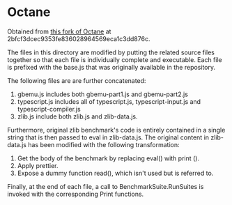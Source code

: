 # Octane

Obtained from [this fork of Octane](https://github.com/tmikov/octane) at 2bfcf3dcec9353fe836028964569eca1c3dd876c.

The files in this directory are modified by putting the related source files together so that each file is individually complete and executable. Each file is prefixed with the base.js that was originally available in the repository.

The following files are are further concatenated:

1. gbemu.js includes both gbemu-part1.js and gbemu-part2.js
2. typescript.js includes all of typescript.js, typescript-input.js and typescript-compiler.js
3. zlib.js include both zlib.js and zlib-data.js.

Furthermore, original zlib benchmark's code is entirely contained in a single string that is then passed to eval in zlib-data.js. The original content in zlib-data.js has been modified with the following transformation:

1. Get the body of the benchmark by replacing eval() with print ().
2. Apply prettier.
3. Expose a dummy function read(), which isn't used but is referred to.

Finally, at the end of each file, a call to BenchmarkSuite.RunSuites is invoked with the corresponding Print functions.
